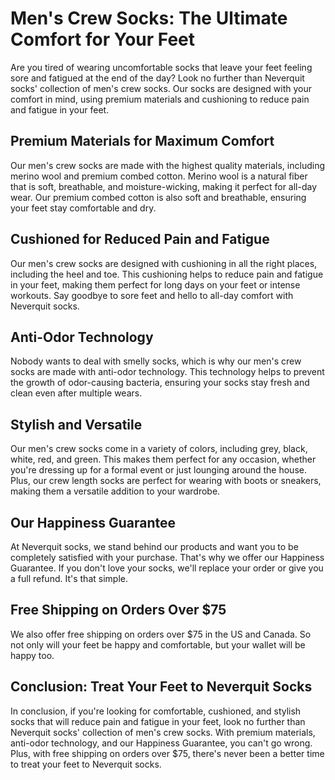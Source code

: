 # Men's Crew Socks: The Ultimate Comfort for Your Feet

Are you tired of wearing uncomfortable socks that leave your feet feeling sore and fatigued at the end of the day? Look no further than Neverquit socks' collection of men's crew socks. Our socks are designed with your comfort in mind, using premium materials and cushioning to reduce pain and fatigue in your feet.

## Premium Materials for Maximum Comfort

Our men's crew socks are made with the highest quality materials, including merino wool and premium combed cotton. Merino wool is a natural fiber that is soft, breathable, and moisture-wicking, making it perfect for all-day wear. Our premium combed cotton is also soft and breathable, ensuring your feet stay comfortable and dry.

## Cushioned for Reduced Pain and Fatigue

Our men's crew socks are designed with cushioning in all the right places, including the heel and toe. This cushioning helps to reduce pain and fatigue in your feet, making them perfect for long days on your feet or intense workouts. Say goodbye to sore feet and hello to all-day comfort with Neverquit socks.

## Anti-Odor Technology

Nobody wants to deal with smelly socks, which is why our men's crew socks are made with anti-odor technology. This technology helps to prevent the growth of odor-causing bacteria, ensuring your socks stay fresh and clean even after multiple wears.

## Stylish and Versatile

Our men's crew socks come in a variety of colors, including grey, black, white, red, and green. This makes them perfect for any occasion, whether you're dressing up for a formal event or just lounging around the house. Plus, our crew length socks are perfect for wearing with boots or sneakers, making them a versatile addition to your wardrobe.

## Our Happiness Guarantee

At Neverquit socks, we stand behind our products and want you to be completely satisfied with your purchase. That's why we offer our Happiness Guarantee. If you don't love your socks, we'll replace your order or give you a full refund. It's that simple.

## Free Shipping on Orders Over $75

We also offer free shipping on orders over $75 in the US and Canada. So not only will your feet be happy and comfortable, but your wallet will be happy too.

## Conclusion: Treat Your Feet to Neverquit Socks

In conclusion, if you're looking for comfortable, cushioned, and stylish socks that will reduce pain and fatigue in your feet, look no further than Neverquit socks' collection of men's crew socks. With premium materials, anti-odor technology, and our Happiness Guarantee, you can't go wrong. Plus, with free shipping on orders over $75, there's never been a better time to treat your feet to Neverquit socks.
